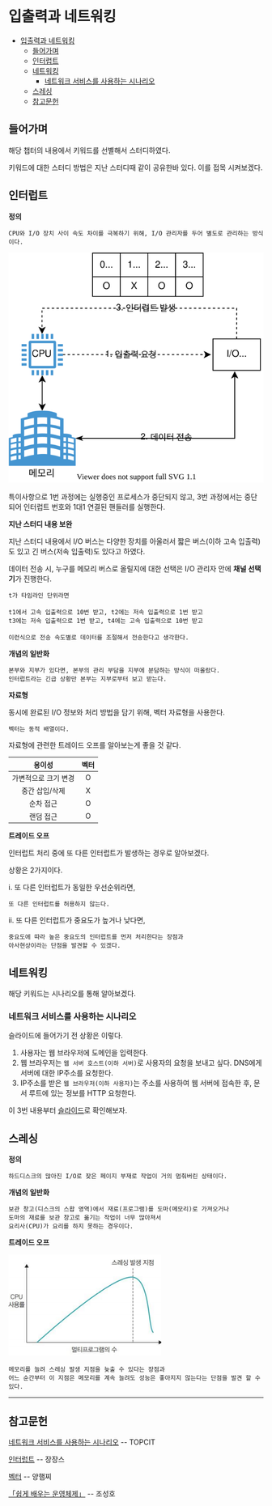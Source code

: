 # 입출력과 네트워킹

- [입출력과 네트워킹](#입출력과-네트워킹)
  - [들어가며](#들어가며)
  - [인터럽트](#인터럽트)
  - [네트워킹](#네트워킹)
    - [네트워크 서비스를 사용하는 시나리오](#네트워크-서비스를-사용하는-시나리오)
  - [스레싱](#스레싱)
  - [참고문헌](#참고문헌)

## 들어가며

해당 챕터의 내용에서 키워드를 선별해서 스터디하였다.

키워드에 대한 스터디 방법은 지난 스터디때 같이 공유한바 있다. 이를 접목 시켜보겠다.

## 인터럽트

**정의**
  
    CPU와 I/O 장치 사이 속도 차이를 극복하기 위해, I/O 관리자를 두어 별도로 관리하는 방식이다.

![Interrupt](assets/interrupt.drawio.svg)

특이사항으로 1번 과정에는 실행중인 프로세스가 중단되지 않고, 3번 과정에서는 중단되어 인터럽트 번호와 1대1 연결된 핸들러를 실행한다.
  
**지난 스터디 내용 보완**
  
지난 스터디 내용에서 I/O 버스는 다양한 장치를 아울러서 짧은 버스(이하 고속 입출력)도 있고 긴 버스(저속 입출력)도 있다고 하였다. 

데이터 전송 시, 누구를 메모리 버스로 올릴지에 대한 선택은 I/O 관리자 안에 **채널 선택기**가 진행한다.

    t가 타임라인 단위라면

    t1에서 고속 입출력으로 10번 받고, t2에는 저속 입출력으로 1번 받고
    t3에는 저속 입출력으로 1번 받고, t4에는 고속 입출력으로 10번 받고

    이런식으로 전송 속도별로 데이터를 조절해서 전송한다고 생각한다.


**개념의 일반화**

    본부와 지부가 있다면, 본부의 관리 부담을 지부에 분담하는 방식이 떠올랐다. 
    인터럽트라는 긴급 상황만 본부는 지부로부터 보고 받는다.

**자료형**

동시에 완료된 I/O 정보와 처리 방법을 담기 위해, 벡터 자료형을 사용한다.

    벡터는 동적 배열이다.

자료형에 관련한 트레이드 오프를 알아보는게 좋을 것 같다.

|        용이성        | 벡터  |
| :------------------: | :---: |
| 가변적으로 크기 변경 |   O   |
|    중간 삽입/삭제    |   X   |
|      순차 접근       |   O   |
|      랜덤 접근       |   O   |

**트레이드 오프**
  
인터럽트 처리 중에 또 다른 인터럽트가 발생하는 경우로 알아보겠다.

상황은 2가지이다.

ⅰ. 또 다른 인터럽트가 동일한 우선순위라면,

    또 다른 인터럽트를 허용하지 않는다.

ⅱ. 또 다른 인터럽트가 중요도가 높거나 낮다면,

    중요도에 따라 높은 중요도의 인터럽트를 먼저 처리한다는 장점과
    아사현상이라는 단점을 발견할 수 있겠다.

## 네트워킹

해당 키워드는 시나리오를 통해 알아보겠다.

### 네트워크 서비스를 사용하는 시나리오

슬라이드에 들어가기 전 상황은 이렇다.

1. 사용자는 웹 브라우저에 도메인을 입력한다.
2. 웹 브라우저는 `웹 서버 호스트(이하 서버)`로 사용자의 요청을 보내고 싶다.
    DNS에게 서버에 대한 IP주소를 요청한다.
3. IP주소를 받은 `웹 브라우저(이하 사용자)`는 주소를 사용하여 웹 서버에 접속한 후, 문서 루트에 있는 정보를 HTTP 요청한다.

이 3번 내용부터 [슬라이드](https://slides.com/kimyongki/deck-170a33/embed)로 확인해보자.

## 스레싱

**정의**
    
    하드디스크의 많아진 I/O로 잦은 페이지 부재로 작업이 거의 멈춰버린 상태이다.

**개념의 일반화**

    보관 창고(디스크의 스왑 영역)에서 재료(프로그램)를 도마(메모리)로 가져오거나 
    도마의 재료를 보관 창고로 옮기는 작업이 너무 많아져서 
    요리사(CPU)가 요리를 하지 못하는 경우이다.
  
**트레이드 오프**

![Thrashing](assets/thrashing.png)

    메모리를 늘려 스레싱 발생 지점을 늦출 수 있다는 장점과
    어느 순간부터 이 지점은 메모리를 계속 늘려도 성능은 좋아지지 않는다는 단점을 발견 할 수 있다.

<hr/>

## 참고문헌

[네트워크 서비스를 사용하는 시나리오](https://www.topcit.or.kr/upload/edubox/essence/ess_ko_03/index.html) -- TOPCIT

[인터럽트](https://zangzangs.tistory.com/106) -- 장장스

[벡터](https://jhnyang.tistory.com/230) -- 양햄찌

[「쉽게 배우는 운영체제」](http://www.yes24.com/Product/Goods/62054527) -- 조성호